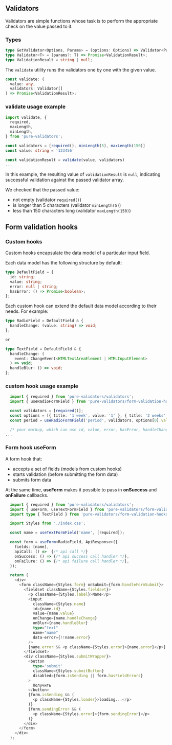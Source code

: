 ## Validators

Validators are simple functions whose task is to perform the appropriate check on the value passed to it.

### Types
```typescript
type GetValidator<Options, Params> = (options: Options) => Validator<Params>;
type Validator<T> = (params?: T) => Promise<ValidationResult>;
type ValidationResult = string | null;
```

The `validate` utility runs the validators one by one with the given value.

```typescript
const validate: (
  value: any,
  validators: Validator[]
) => Promise<ValidationResult>;
```
### **validate** usage example

```typescript
import validate, {
  required,
  maxLength,
  minLength,
} from 'pure-validators';

const validators = [required(), minLength(5), maxLength(150)]
const value: string = '123456'

const validationResult = validate(value, validators)
...
```
In this example, the resulting value of `validationResult` is `null`, indicating successful validation against the passed validator array.

We checked that the passed value:
- not empty (validator `required()`)
- is longer than 5 characters (validator `minLength(5)`)
- less than 150 characters long (validator `maxLength(150)`)
## Form validation hooks
### Custom hooks

Custom hooks encapsulate the data model of a particular input field.

Each data model has the following structure by default:
```typescript
type DefaultField = {
  id: string;
  value: string;
  error: null | string;
  hasError: () => Promise<boolean>;
};
```

Each custom hook can extend the default data model according to their needs. 
For example:

```typescript
type RadioField = DefaultField & {
  handleChange: (value: string) => void;
};

or

type TextField = DefaultField & {
  handleChange: (
    event: ChangeEvent<HTMLTextAreaElement | HTMLInputElement>
  ) => void;
  handleBlur: () => void;
};
```

### **custom hook** usage example
```typescript
  import { required } from 'pure-validators/validators';
  import { useRadioFormField } from 'pure-validators/form-validation-hooks';

  const validators = [required()];
  const options = [{ title: '1 week', value: '1' }, { title: '2 weeks', value: '2' }];
  const period = useRadioFormField('period', validators, options[0].value);

  /* your markup, which can use id, value, error, hasError, handleChange 'preiod' props */
...
```
### Form hook **useForm**
A form hook that:
- accepts a set of fields (models from custom hooks)
- starts validation (before submitting the form data)
- submits form data

At the same time, **useForm** makes it possible to pass in **onSuccess** and **onFailure** callbacks.

```typescript
  import { required } from 'pure-validators/validators';
  import { useForm, useTextFormField } from 'pure-validators/form-validation-hooks';
  import type { TextField } from 'pure-validators/form-validation-hooks/types';

  import Styles from './index.css';

  const name = useTextFormField('name', [required]);

  const form = useForm<RadioField, ApiResponse>({
    fields: [name],
    apiCall: () =>  {/* api call */}
    onSuccess: () => {/* api success call handler */},
    onFailure: () => {/* api failure call handler */},
  });

  return (
    <div>
      <form className={Styles.form} onSubmit={form.handleFormSubmit}>
        <fieldset className={Styles.fieldset}>
          <p className={Styles.label}>Name</p>
          <input
            className={Styles.name}
            id={name.id}
            value={name.value}
            onChange={name.handleChange}
            onBlur={name.handleBlur}
            type="text"
            name="name"
            data-error={!!name.error}
          />
          {name.error && <p className={Styles.error}>{name.error}</p>}
        </fieldset>
        <div className={Styles.submitWrapper}>
          <button
            type='submit'
            className={Styles.submitButton}
            disabled={form.isSending || form.hasFieldErrors}
          >
            Получить
          </button>
          {form.isSending && (
            <p className={Styles.loader}>loading...</p>
          )}
          {form.sendingError && (
            <p className={Styles.error}>{form.sendingError}</p>
          )}
        </div>
      </form>
    </div>
  );
```